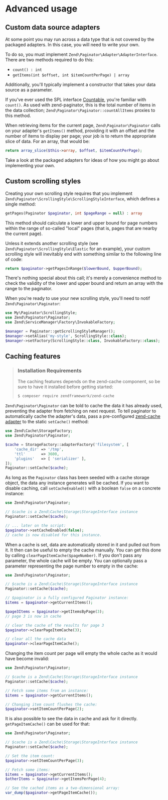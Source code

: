 # Advanced usage

## Custom data source adapters

At some point you may run across a data type that is not covered by the packaged
adapters. In this case, you will need to write your own.

To do so, you must implement `Zend\Paginator\Adapter\AdapterInterface`. There
are two methods required to do this:

- `count() : int`
- `getItems(int $offset, int $itemCountPerPage) | array`

Additionally, you'll typically implement a constructor that takes your data
source as a parameter.

If you've ever used the SPL interface [Countable](http://php.net/Countable),
you're familiar with `count()`. As used with zend-paginator, this is the total
number of items in the data collection; `Zend\Paginator\Paginator::countAllItems`
proxies to this method.

When retrieving items for the current page, `Zend\Paginator\Paginator` calls on
your adapter's `getItems()` method, providing it with an offset and the number
of items to display per page; your job is to return the appropriate slice of
data. For an array, that would be:

```php
return array_slice($this->array, $offset, $itemCountPerPage);
```

Take a look at the packaged adapters for ideas of how you might go about
implementing your own.

## Custom scrolling styles

Creating your own scrolling style requires that you implement
`Zend\Paginator\ScrollingStyle\ScrollingStyleInterface`, which defines a single
method:

```php
getPages(Paginator $paginator, int $pageRange = null) : array
```

This method should calculate a lower and upper bound for page numbers within the
range of so-called "local" pages (that is, pages that are nearby the current
page).

Unless it extends another scrolling style (see
`Zend\Paginator\ScrollingStyle\Elastic` for an example), your custom scrolling
style will inevitably end with something similar to the following line of code:

```php
return $paginator->getPagesInRange($lowerBound, $upperBound);
```

There's nothing special about this call; it's merely a convenience method to
check the validity of the lower and upper bound and return an array with the range
to the paginator.

When you're ready to use your new scrolling style, you'll need to notif
`Zend\Paginator\Paginator`:

```php
use My\Paginator\ScrollingStyle;
use Zend\Paginator\Paginator;
use Zend\ServiceManager\Factory\InvokableFactory;

$manager = Paginator::getScrollingStyleManager();
$manager->setAlias('my-style', ScrollingStyle::class);
$manager->setFactory(ScrollingStyle::class, InvokableFactory::class);
```

## Caching features

> ### Installation Requirements
>
> The caching features depends on the zend-cache component, so be sure to have
> it installed before getting started:
>
> ```bash
> $ composer require zendframework/zend-cache
> ```

`Zend\Paginator\Paginator` can be told to cache the data it has already used,
preventing the adapter from fetching on next request. To tell
paginator to automatically cache the adapter's data, pass a pre-configured
[zend-cache adapter](https://docs.zendframework.com/zend-cache/storage/adapter/)
to the static `setCache()` method:

```php
use Zend\Cache\StorageFactory;
use Zend\Paginator\Paginator;

$cache = StorageFactory::adapterFactory('filesystem', [
    'cache_dir' => '/tmp',
    'ttl'       => 3600,
    'plugins'   => [ 'serializer' ],
]);
Paginator::setCache($cache);
```

As long as the `Paginator` class has been seeded with a cache storage object,
the data any instance generates will be cached. If you want to disable caching, call
`setCacheEnabled()` with a boolean `false` on a concrete instance:

```php
use Zend\Paginator\Paginator;

// $cache is a Zend\Cache\Storage\StorageInterface instance
Paginator::setCache($cache);

// ... later on the script:
$paginator->setCacheEnabled(false);
// cache is now disabled for this instance.
```

When a cache is set, data are automatically stored in it and pulled out from it.
It then can be useful to empty the cache manually. You can get this done by
calling `clearPageItemCache($pageNumber)`. If you don't pass any parameter, the
whole cache will be empty. You can optionally pass a parameter representing the
page number to empty in the cache:

```php
use Zend\Paginator\Paginator;

// $cache is a Zend\Cache\Storage\StorageInterface instance
Paginator::setCache($cache);

// $paginator is a fully configured Paginator instance:
$items = $paginator->getCurrentItems();

$page3Items = $paginator->getItemsByPage(3);
// page 3 is now in cache

// clear the cache of the results for page 3
$paginator->clearPageItemCache(3);

// clear all the cache data
$paginator->clearPageItemCache();
```

Changing the item count per page will empty the whole cache as it would have
become invalid:

```php
use Zend\Paginator\Paginator;

// $cache is a Zend\Cache\Storage\StorageInterface instance
Paginator::setCache($cache);

// Fetch some items from an instance:
$items = $paginator->getCurrentItems();

// Changing item count flushes the cache:
$paginator->setItemCountPerPage(2);
```

It is also possible to see the data in cache and ask for it directly.
`getPageItemCache()` can be used for that:

```php
use Zend\Paginator\Paginator;

// $cache is a Zend\Cache\Storage\StorageInterface instance
Paginator::setCache($cache);

// Set the item count:
$paginator->setItemCountPerPage(3);

// Fetch some items:
$items = $paginator->getCurrentItems();
$otherItems = $paginator->getItemsPerPage(4);

// See the cached items as a two-dimensional array:
var_dump($paginator->getPageItemCache());
```
